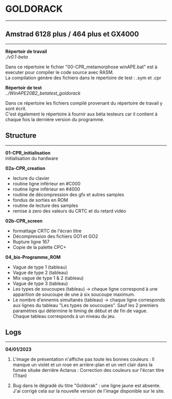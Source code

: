# GOLDORACK
----------------------------

## Amstrad 6128 plus / 464 plus et GX4000

---------------


__Répertoir de travail__  
*./v0.1-beta*  

Dans ce répertoire le fichier "00-CPR_metamorphose winAPE.bat" est à executer pour compiler le code source avec RASM.  
La compilation génère des fichiers dans le répertoire de test : .sym et .cpr


__Répertoir de test__  
*../WinAPE20B2_betatest_goldorack*  

Dans ce répertoire les fichiers compilé provenant du répertoire de travail y sont écrit.  
C'est également le répertoire à fournir aux béta testeurs car il contient à chaque fois la dernière version du programme.


## Structure
---------------
__01-CPR_initialisation__  
initialisation du hardware

__02a-CPR_creation__  
* lecture du clavier
* routine ligne inférieur en #C000
* routine ligne inférieur en #4000
* routine de décompression des gfx et autres samples
* fondus de sorties en ROM
* routine de lecture des samples
* remise à zero des valeurs du CRTC et du retard vidéo 
  
__02b-CPR_screen__  
* formattage CRTC de l'écran titre
* Décompression des fichiers GO1 et GO2
* Rupture ligne 167
* Copie de la palette CPC+


__04_bis-Programme_ROM__  

* Vague de type 1 (tableau)
* Vague de type 2 (tableau)
* Mix vague de type 1 & 2 (tableau)
* Vague de type 3 (tableau)
* Les types de soucoupes (tableau) -> chaque ligne correspond à une apparition de soucoupe de une à six soucoupe maximum.
* Le nombre d'ennemis simultanés (tableau) -> chaque ligne corresponds aux lignes du tableau "Les types de soucoupes". Sauf les 2 premiers paramètres qui détermine le timing de début et de fin de vague.  
Chaque tableau corresponds à un niveau du jeu.











## Logs
---------------

__04/01/2023__  

1. L'image de présentation n'affiche pas toute les bonnes couleurs : Il manque un violet et un rose en arrière-plan et un vert clair dans la fumée située derrière Actarus : Correction des couleurs sur l'écran titre (Titan)

2. Bug dans le dégradé du titre "Goldorak" : une ligne jaune est absente. J'ai corrigé cela sur la nouvelle version de l'image disponible sur le site.

